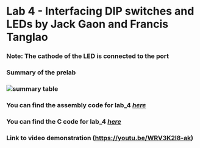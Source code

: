 # Lab 4 - Interfacing DIP switches and LEDs by Jack Gaon and Francis Tanglao
### Note: The cathode of the LED is connected to the port
### Summary of the prelab
### ![summary table](https://github.com/Summer-2024-Classes/lab-4-thedawgspt2/blob/main/summary%20table.png)
### You can find the assembly code for lab_4 [*here*](https://github.com/Summer-2024-Classes/lab-4-thedawgspt2/blob/main/dip_led_assembly.s)
### You can find the C code for lab_4 [*here*](https://github.com/Summer-2024-Classes/lab-4-thedawgspt2/blob/main/dip_led_c.c)
### Link to video demonstration (https://youtu.be/WRV3K2l8-ak)
